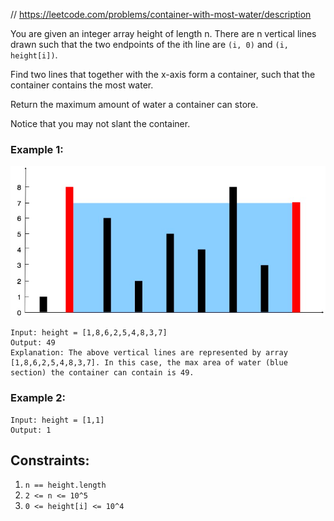 
// https://leetcode.com/problems/container-with-most-water/description

You are given an integer array height of length n. There are n vertical lines drawn such that the two endpoints of the ith line are `(i, 0)` and `(i, height[i])`.

Find two lines that together with the x-axis form a container, such that the container contains the most water.

Return the maximum amount of water a container can store.

Notice that you may not slant the container.

### Example 1:
![img.png](img.png)
```text
Input: height = [1,8,6,2,5,4,8,3,7]
Output: 49
Explanation: The above vertical lines are represented by array [1,8,6,2,5,4,8,3,7]. In this case, the max area of water (blue section) the container can contain is 49.
```

### Example 2:
```text
Input: height = [1,1]
Output: 1
```


## Constraints:
1. `n == height.length`
1. `2 <= n <= 10^5`
1. `0 <= height[i] <= 10^4`